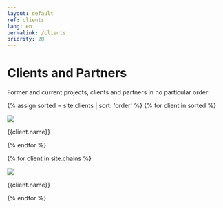 ```yaml
---
layout: default
ref: clients
lang: en
permalink: /clients
priority: 20
---
```


# Clients and Partners

Former and current projects, clients and partners in no particular order:

<div class="row">

{% assign sorted = site.clients | sort: 'order' %}
{% for client in sorted %}
 <div class="col-sm-4 col-md-4">
   <div class="thumbnail">
    <a href="{{client.URL}}" target="_blank">
     <img src="{{client.img}}" />
    </a>
    <div class="caption text-center">
     <p>{{client.name}}</p>
    </div>
   </div>
 </div>
{% endfor %}

{% for client in site.chains %}
 <div class="col-sm-4 col-md-4">
   <div class="thumbnail">
    <a href="{{client.URL}}" target="_blank">
     <img src="{{client.img}}" />
    </a>
    <div class="caption text-center">
     <p>{{client.name}}</p>
    </div>
   </div>
 </div>
{% endfor %}

</div>
